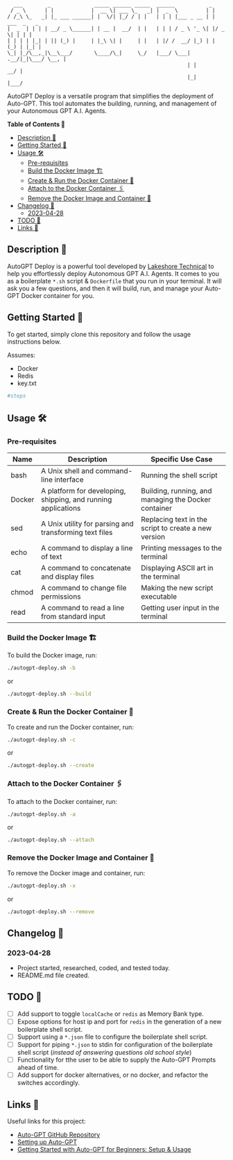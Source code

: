 ```
  ___        _              _____ ______ _____  ______           _             
 / _ \      | |            |  __ \| ___ \_   _| |  _  \         | |            
/ /_\ \_   _| |_ ___ ______| |  \/| |_/ / | |   | | | |___ _ __ | | ___  _   _ 
|  _  | | | | __/ _ \______| | __ |  __/  | |   | | | / _ \ '_ \| |/ _ \| | | |
| | | | |_| | || (_) |     | |_\ \| |     | |   | |/ /  __/ |_) | | (_) | |_| |
\_| |_/\__,_|\__\___/       \____/\_|     \_/   |___/ \___| .__/|_|\___/ \__, |
                                                          | |             __/ |
                                                          |_|            |___/ 
```
AutoGPT Deploy is a versatile program that simplifies the deployment of Auto-GPT. This tool automates the building, running, and management of your Autonomous GPT A.I. Agents.

**Table of Contents 📑**
- [Description 📖](#description-)
- [Getting Started 🚀](#getting-started-)
- [Usage 🛠️](#usage-️)
  - [Pre-requisites](#pre-requisites)
  - [Build the Docker Image 🏗️](#build-the-docker-image-️)
  - [Create \& Run the Docker Container 🏃](#create--run-the-docker-container-)
  - [Attach to the Docker Container 🖇️](#attach-to-the-docker-container-️)
  - [Remove the Docker Image and Container 🧹](#remove-the-docker-image-and-container-)
- [Changelog 📜](#changelog-)
  - [2023-04-28](#2023-04-28)
- [TODO 📝](#todo-)
- [Links 🔗](#links-)

## Description 📖

AutoGPT Deploy is a powerful tool developed by [Lakeshore Technical](https://www.lakeshoretechnical.com) to help you effortlessly deploy Autonomous GPT A.I. Agents. It comes to you as a boilerplate `*.sh` script & `Dockerfile` that you run in your terminal. It will ask you a few questions, and then it will build, run, and manage your Auto-GPT Docker container for you.

## Getting Started 🚀

To get started, simply clone this repository and follow the usage instructions below.

Assumes:
- Docker
- Redis
- key.txt

```bash
#steps
```

## Usage 🛠️

### Pre-requisites

| Name   | Description                                                   | Specific Use Case                                    |
| ------ | ------------------------------------------------------------- | ---------------------------------------------------- |
| bash   | A Unix shell and command-line interface                       | Running the shell script                             |
| Docker | A platform for developing, shipping, and running applications | Building, running, and managing the Docker container |
| sed    | A Unix utility for parsing and transforming text files        | Replacing text in the script to create a new version |
| echo   | A command to display a line of text                           | Printing messages to the terminal                    |
| cat    | A command to concatenate and display files                    | Displaying ASCII art in the terminal                 |
| chmod  | A command to change file permissions                          | Making the new script executable                     |
| read   | A command to read a line from standard input                  | Getting user input in the terminal                   |

### Build the Docker Image 🏗️

To build the Docker image, run:

```bash
./autogpt-deploy.sh -b
```
or

```bash
./autogpt-deploy.sh --build
```

### Create & Run the Docker Container 🏃

To create and run the Docker container, run:

```bash
./autogpt-deploy.sh -c
```

or

```bash
./autogpt-deploy.sh --create
```

### Attach to the Docker Container 🖇️

To attach to the Docker container, run:

```bash
./autogpt-deploy.sh -a
```
or

```bash
./autogpt-deploy.sh --attach
```

### Remove the Docker Image and Container 🧹

To remove the Docker image and container, run:

```bash
./autogpt-deploy.sh -x
```
or

```bash
./autogpt-deploy.sh --remove
```

## Changelog 📜

### 2023-04-28

- Project started, researched, coded, and tested today.
- README.md file created.

## TODO 📝

- [ ] Add support to toggle `localCache` or `redis` as Memory Bank type.
- [ ] Expose options for host ip and port for `redis` in the generation of a new boilerplate shell script.
- [ ] Support using a `*.json` file to configure the boilerplate shell script.
- [ ] Support for piping `*.json` to stdin for configuration of the boilerplate shell script (*instead of answering questions old school style*)
- [ ] Functionality for tthe user to be able to supply the Auto-GPT Prompts ahead of time.
- [ ] Add support for docker alternatives, or no docker, and refactor the switches accordingly.

## Links 🔗

Useful links for this project:

- [Auto-GPT GitHub Repository](https://github.com/Significant-Gravitas/Auto-GPT)
- [Setting up Auto-GPT](https://significant-gravitas.github.io/Auto-GPT/setup/)
- [Getting Started with Auto-GPT for Beginners: Setup & Usage](https://bytexd.com/getting-started-with-auto-gpt-for-beginners-setup-usage/)